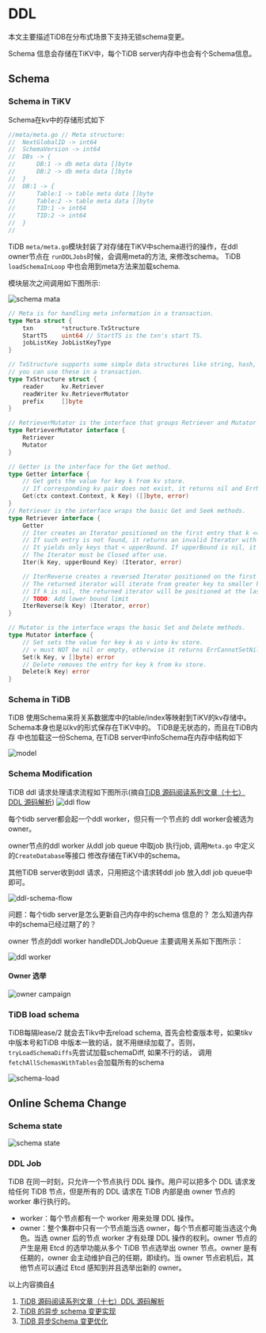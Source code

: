 # DDL

本文主要描述TiDB在分布式场景下支持无锁schema变更。

Schema 信息会存储在TiKV中，每个TiDB server内存中也会有个Schema信息。

<!-- toc -->

## Schema

### Schema in TiKV

Schema在kv中的存储形式如下
```go
//meta/meta.go // Meta structure:
//	NextGlobalID -> int64
//	SchemaVersion -> int64
//	DBs -> {
//		DB:1 -> db meta data []byte
//		DB:2 -> db meta data []byte
//	}
//	DB:1 -> {
//		Table:1 -> table meta data []byte
//		Table:2 -> table meta data []byte
//		TID:1 -> int64
//		TID:2 -> int64
//	}
//
```

TiDB `meta/meta.go`模块封装了对存储在TiKV中schema进行的操作，在ddl owner节点在
`runDDLJobs`时候，会调用meta的方法, 来修改schema。
TiDB `loadSchemaInLoop` 中也会用到meta方法来加载schema.

模块层次之间调用如下图所示:

![schema mata](./dot/schema-meta.svg)


```go
// Meta is for handling meta information in a transaction.
type Meta struct {
	txn        *structure.TxStructure
	StartTS    uint64 // StartTS is the txn's start TS.
	jobListKey JobListKeyType
}

// TxStructure supports some simple data structures like string, hash, list, etc... and
// you can use these in a transaction.
type TxStructure struct {
	reader     kv.Retriever
	readWriter kv.RetrieverMutator
	prefix     []byte
}

// RetrieverMutator is the interface that groups Retriever and Mutator interfaces.
type RetrieverMutator interface {
	Retriever
	Mutator
}

// Getter is the interface for the Get method.
type Getter interface {
	// Get gets the value for key k from kv store.
	// If corresponding kv pair does not exist, it returns nil and ErrNotExist.
	Get(ctx context.Context, k Key) ([]byte, error)
}
// Retriever is the interface wraps the basic Get and Seek methods.
type Retriever interface {
	Getter
	// Iter creates an Iterator positioned on the first entry that k <= entry's key.
	// If such entry is not found, it returns an invalid Iterator with no error.
	// It yields only keys that < upperBound. If upperBound is nil, it means the upperBound is unbounded.
	// The Iterator must be Closed after use.
	Iter(k Key, upperBound Key) (Iterator, error)

	// IterReverse creates a reversed Iterator positioned on the first entry which key is less than k.
	// The returned iterator will iterate from greater key to smaller key.
	// If k is nil, the returned iterator will be positioned at the last key.
	// TODO: Add lower bound limit
	IterReverse(k Key) (Iterator, error)
}

// Mutator is the interface wraps the basic Set and Delete methods.
type Mutator interface {
	// Set sets the value for key k as v into kv store.
	// v must NOT be nil or empty, otherwise it returns ErrCannotSetNilValue.
	Set(k Key, v []byte) error
	// Delete removes the entry for key k from kv store.
	Delete(k Key) error
}
```

### Schema in TiDB

TiDB 使用Schema来将关系数据库中的table/index等映射到TiKV的kv存储中。
Schema本身也是以kv的形式保存在TiKV中的。 TiDB是无状态的，而且在TiDB内存 
中也加载这一份Schema, 在TiDB server中infoSchema在内存中结构如下

![model](./dot/model.svg)

### Schema Modification

TiDB ddl 请求处理请求流程如下图所示(摘自[TiDB 源码阅读系列文章（十七）DDL 源码解析](https://pingcap.com/blog-cn/tidb-source-code-reading-17/))
![ddl flow](./dot/ddl-flow.png)

每个tidb server都会起一个ddl worker，但只有一个节点的
ddl worker会被选为owner。

owner节点的ddl worker 从ddl job queue 中取job
执行job, 调用`Meta.go` 中定义的`CreateDatabase`等接口
修改存储在TiKV中的schema。

其他TiDB server收到ddl 请求，只用把这个请求转ddl job 放入ddl job queue中
即可。

![ddl-schema-flow](./dot/ddl-schema-flow.svg)


问题：每个tidb server是怎么更新自己内存中的schema 信息的？
怎么知道内存中的schema已经过期了的？

owner 节点的ddl worker handleDDLJobQueue 主要调用关系如下图所示：

![ddl worker](./dot/ddl_worker.svg)

#### Owner 选举

![owner campaign](./dot/campaign-owner.svg)



### TiDB load schema

TiDB每隔lease/2 就会去Tikv中去reload schema, 首先会检查版本号，如果tikv中版本号和TiDB
中版本一致的话，就不用继续加载了。否则，`tryLoadSchemaDiffs`先尝试加载schemaDiff, 如果不行的话，
调用`fetchAllSchemasWithTables`会加载所有的schema

![schema-load](./dot/schema-load.svg)

## Online Schema Change

### Schema state

![schema state](./dot/schema-state.svg)


### DDL Job

TiDB 在同一时刻，只允许一个节点执行 DDL 操作。用户可以把多个 DDL 请求发给任何 TiDB 节点，但是所有的 DDL 请求在 TiDB 内部是由 owner 节点的 worker 串行执行的。
* worker：每个节点都有一个 worker 用来处理 DDL 操作。
* owner：整个集群中只有一个节点能当选 owner，每个节点都可能当选这个角色。当选 owner 后的节点 worker 才有处理 DDL 操作的权利。owner 节点的产生是用 Etcd 的选举功能从多个 TiDB 节点选举出 owner 节点。owner 是有任期的，owner 会主动维护自己的任期，即续约。当 owner 节点宕机后，其他节点可以通过 Etcd 感知到并且选举出新的 owner。

以上内容摘自[4](https://pingcap.com/blog-cn/tidb-source-code-reading-17/)



1. [TiDB 源码阅读系列文章（十七）DDL 源码解析](https://pingcap.com/blog-cn/tidb-source-code-reading-17/)
2. [TiDB 的异步 schema 变更实现](https://github.com/ngaut/builddatabase/blob/master/f1/schema-change-implement.md)
3. [TiDB 异步Schema 变更优化](http://zimulala.github.io/2017/12/24/optimize/)

